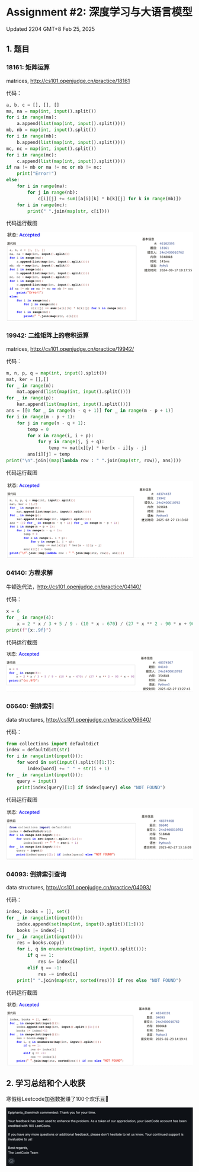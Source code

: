 # Assignment #2: 深度学习与大语言模型

Updated 2204 GMT+8 Feb 25, 2025



## 1. 题目

### 18161: 矩阵运算

matrices, http://cs101.openjudge.cn/practice/18161

代码：

```python
a, b, c = [], [], []
ma, na = map(int, input().split())
for i in range(ma):
    a.append(list(map(int, input().split())))
mb, nb = map(int, input().split())
for i in range(mb):
    b.append(list(map(int, input().split())))
mc, nc = map(int, input().split())
for i in range(mc):
    c.append(list(map(int, input().split())))
if na != mb or ma != mc or nb != nc:
    print("Error!")
else:
    for i in range(ma):
        for j in range(nb):
            c[i][j] += sum([a[i][k] * b[k][j] for k in range(mb)])
    for i in range(mc):
        print(" ".join(map(str, c[i])))
```



代码运行截图

![截屏2025-02-27 13.11.18](https://raw.githubusercontent.com/AlbertJ-314/img/main/202502271312339.png)



### 19942: 二维矩阵上的卷积运算

matrices, http://cs101.openjudge.cn/practice/19942/

代码：

```python
m, n, p, q = map(int, input().split())
mat, ker = [],[]
for _ in range(m):
    mat.append(list(map(int, input().split())))
for _ in range(p):
    ker.append(list(map(int, input().split())))
ans = [[0 for _ in range(n - q + 1)] for _ in range(m - p + 1)]
for i in range(m - p + 1):
    for j in range(n - q + 1):
        temp = 0
        for x in range(i, i + p):
            for y in range(j, j + q):
                temp += mat[x][y] * ker[x - i][y - j]
        ans[i][j] = temp
print("\n".join((map(lambda row : " ".join(map(str, row)), ans))))
```



代码运行截图

![截屏2025-02-27 13.13.13](https://raw.githubusercontent.com/AlbertJ-314/img/main/202502271313966.png)



### 04140: 方程求解

牛顿迭代法，http://cs101.openjudge.cn/practice/04140/

代码：

```python
x = 6
for _ in range(4):
    x = 2 * x / 3 + 5 / 9 - (10 * x - 670) / (27 * x ** 2 - 90 * x + 90)
print(f"{x:.9f}")
```



代码运行截图

![](https://raw.githubusercontent.com/AlbertJ-314/img/main/202502271328296.png)



### 06640: 倒排索引

data structures, http://cs101.openjudge.cn/practice/06640/

代码：

```python
from collections import defaultdict
index = defaultdict(str)
for i in range(int(input())):
    for word in set(input().split()[1:]):
        index[word] += " " + str(i + 1)
for _ in range(int(input())):
    query = input()
    print(index[query][1:] if index[query] else "NOT FOUND")
```



代码运行截图

![](https://raw.githubusercontent.com/AlbertJ-314/img/main/202502271316962.png)



### 04093: 倒排索引查询

data structures, http://cs101.openjudge.cn/practice/04093/

代码：

```python
index, books = [], set()
for _ in range(int(input())):
    index.append(set(map(int, input().split()[1:])))
    books |= index[-1]
for _ in range(int(input())):
    res = books.copy()
    for i, q in enumerate(map(int, input().split())):
        if q == 1:
            res &= index[i]
        elif q == -1:
            res -= index[i]
    print(" ".join(map(str, sorted(res))) if res else "NOT FOUND")
```



代码运行截图

![](https://raw.githubusercontent.com/AlbertJ-314/img/main/202502271318323.png)



## 2. 学习总结和个人收获

寒假给Leetcode加强数据赚了100个欢乐豆🥳

![](https://raw.githubusercontent.com/AlbertJ-314/img/main/202503022215582.png)
